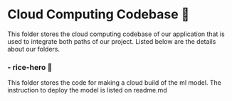 # Cloud Computing Codebase 🌾
This folder stores the cloud computing codebase of our application that is used to integrate both paths of our project. Listed below are the details about our folders.

### - rice-hero 🦸
  This folder stores the code for making a cloud build of the ml model. The instruction to deploy the model is listed on readme.md
